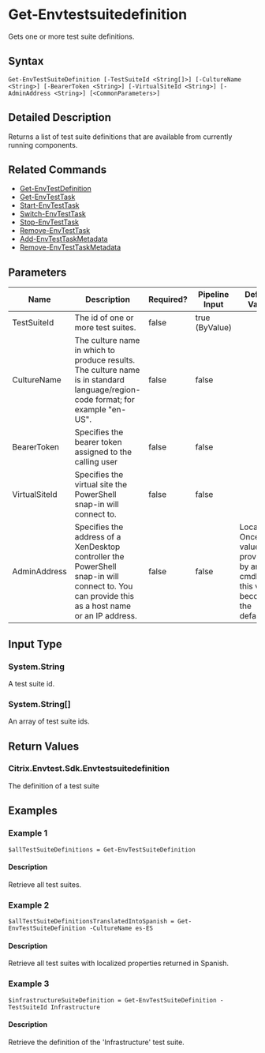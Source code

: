 ﻿
# Get-Envtestsuitedefinition
Gets one or more test suite definitions.
## Syntax
```
Get-EnvTestSuiteDefinition [-TestSuiteId <String[]>] [-CultureName <String>] [-BearerToken <String>] [-VirtualSiteId <String>] [-AdminAddress <String>] [<CommonParameters>]
```
## Detailed Description
Returns a list of test suite definitions that are available from currently running components.


## Related Commands

* [Get-EnvTestDefinition](./Get-EnvTestDefinition/)
* [Get-EnvTestTask](./Get-EnvTestTask/)
* [Start-EnvTestTask](./Start-EnvTestTask/)
* [Switch-EnvTestTask](./Switch-EnvTestTask/)
* [Stop-EnvTestTask](./Stop-EnvTestTask/)
* [Remove-EnvTestTask](./Remove-EnvTestTask/)
* [Add-EnvTestTaskMetadata](./Add-EnvTestTaskMetadata/)
* [Remove-EnvTestTaskMetadata](./Remove-EnvTestTaskMetadata/)
## Parameters
| Name   | Description | Required? | Pipeline Input | Default Value |
| --- | --- | --- | --- | --- |
| TestSuiteId | The id of one or more test suites. | false | true (ByValue) |  |
| CultureName | The culture name in which to produce results. The culture name is in standard language/region-code format; for example "en-US". | false | false |  |
| BearerToken | Specifies the bearer token assigned to the calling user | false | false |  |
| VirtualSiteId | Specifies the virtual site the PowerShell snap-in will connect to. | false | false |  |
| AdminAddress | Specifies the address of a XenDesktop controller the PowerShell snap-in will connect to. You can provide this as a host name or an IP address. | false | false | Localhost. Once a value is provided by any cmdlet, this value becomes the default. |

## Input Type

### System.String
A test suite id.
### System.String\[\]
An array of test suite ids.
## Return Values

### Citrix.Envtest.Sdk.Envtestsuitedefinition
The definition of a test suite
## Examples

### Example 1
```
$allTestSuiteDefinitions = Get-EnvTestSuiteDefinition
```
#### Description
Retrieve all test suites.
### Example 2
```
$allTestSuiteDefinitionsTranslatedIntoSpanish = Get-EnvTestSuiteDefinition -CultureName es-ES
```
#### Description
Retrieve all test suites with localized properties returned in Spanish.
### Example 3
```
$infrastructureSuiteDefinition = Get-EnvTestSuiteDefinition -TestSuiteId Infrastructure
```
#### Description
Retrieve the definition of the 'Infrastructure' test suite.

